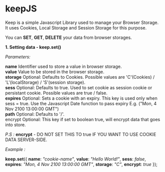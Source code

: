 # keepJS

Keep is a simple Javascript Library used to manage your Browser Storage. It uses Cookies, Local Storage and Session Storage for this purpose.

You can **SET**, **GET**, **DELETE** your data from browser storages.

**1. Setting data - keep.set()**

_Parameters:_   

**name** 		Identifier used to store a value in browser storage.   
**value** 		Value to be stored in the browser storage.    
**storage** 	Optional: Defaults to Cookies. Possible values are  'C'(Cookies) / 'L'(localStorage) / 'S'(session storage).   
**sess** 		Optional: Defaults to true. Used to set cookie as session cookie or persistant cookie. Possible values are true / false.    
**expires** 	Optional: Sets a cookie with an expiry. This key is used only when sess = true. Use the Javascript Date function to pass expiry E.g. ("Mon, 4 Nov 2100 13:00:00 GMT")     
**path** 		Optional: Defaults to '/'.    
encrypt Optional: This key if set to boolean true, will encrypt data that goes into store.    

_P.S :_ **encrypt** - DO NOT SET THIS TO true IF YOU WANT TO USE COOKIE DATA SERVER-SIDE.   

_Example :_   

**keep.set**({ 
         **name**: _"cookie-name"_, 
         **value**: _"Hello World!"_, 
         **sess**: _false_, 
         **expires**: _"Mon, 4 Nov 2100 13:00:00 GMT"_, 
         **storage**: _"C"_,
         **encrypt**: _true_ 
});
